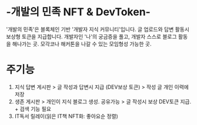 # -개발의 민족 NFT & DevToken-
'개발의 민족'은 블록체인 기반 '개발자 지식 커뮤니티'입니다.  글 업로드와 답변 활동시 보상형 토큰을 지급합니다.
개발자인 '나'의 궁금증을 풀고, 개발자 스스로 블로그 활동을 해나가는 곳.
모각코나 해커톤을 나갈 수 있는 모임형성 가능한 곳. 

# 주기능
1. 지식 답변 게시판 > 글 작성과 답변시 지급 (DEV보상 토큰) > 작성 글 개인 이력에 저장
2. 생존 게시판 > 개인이 지식 블로그 생성. 공유가능 > 글 작성시 보상 DEV토큰 지급. + 검색 기능 필요
3. IT독서 릴레이(읽은 IT책 NFT화: 좋아요순 정렬)
